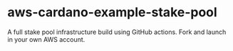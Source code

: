 # aws-cardano-example-stake-pool
A full stake pool infrastructure build using GitHub actions. Fork and launch in your own AWS account.
